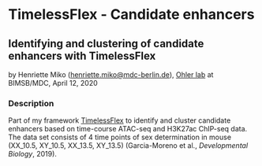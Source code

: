 # TimelessFlex - Candidate enhancers
## Identifying and clustering of candidate enhancers with TimelessFlex

by Henriette Miko (henriette.miko@mdc-berlin.de), [Ohler lab](
https://github.com/ohlerlab) at BIMSB/MDC, April 12, 2020

### Description

Part of my framework [TimelessFlex](https://github.com/henriettemiko/TimelessFlex) to identify and cluster candidate enhancers based on time-course ATAC-seq and H3K27ac ChIP-seq data. The data set consists of 4 time points of sex determination in mouse (XX_10.5, XY_10.5, XX_13.5, XY_13.5) (Garcia-Moreno et al., *Developmental Biology*, 2019).
